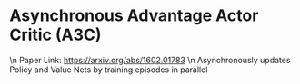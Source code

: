 # Asynchronous Advantage Actor Critic (A3C)
\n
Paper Link: https://arxiv.org/abs/1602.01783 \n
Asynchronously updates Policy and Value Nets by training episodes in parallel
